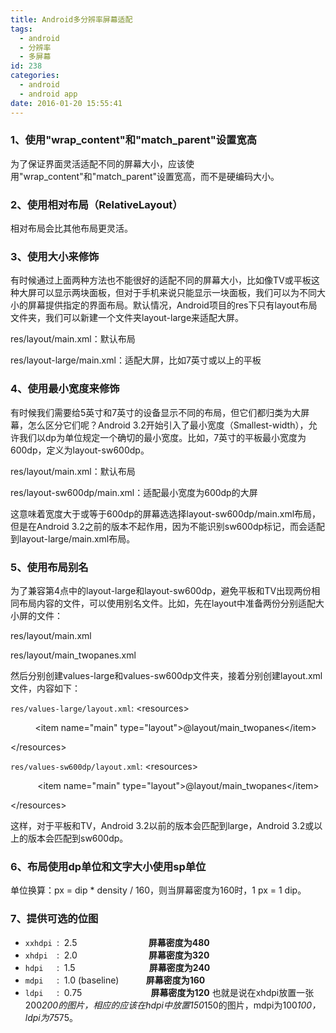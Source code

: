 ```yaml
---
title: Android多分辨率屏幕适配
tags:
  - android
  - 分辨率
  - 多屏幕
id: 238
categories:
  - android
  - android app
date: 2016-01-20 15:55:41
---
```


### 1、使用"wrap_content"和"match_parent"设置宽高

为了保证界面灵活适配不同的屏幕大小，应该使用"wrap_content"和"match_parent"设置宽高，而不是硬编码大小。

### 2、使用相对布局（RelativeLayout）

相对布局会比其他布局更灵活。

### 3、使用大小来修饰

有时候通过上面两种方法也不能很好的适配不同的屏幕大小，比如像TV或平板这种大屏可以显示两块面板，但对于手机来说只能显示一块面板，我们可以为不同大小的屏幕提供指定的界面布局。默认情况，Android项目的res下只有layout布局文件夹，我们可以新建一个文件夹layout-large来适配大屏。

res/layout/main.xml：默认布局

res/layout-large/main.xml：适配大屏，比如7英寸或以上的平板

### 4、使用最小宽度来修饰

有时候我们需要给5英寸和7英寸的设备显示不同的布局，但它们都归类为大屏幕，怎么区分它们呢？Android 3.2开始引入了最小宽度（Smallest-width），允许我们以dp为单位规定一个确切的最小宽度。比如，7英寸的平板最小宽度为600dp，定义为layout-sw600dp。

res/layout/main.xml：默认布局

res/layout-sw600dp/main.xml：适配最小宽度为600dp的大屏

这意味着宽度大于或等于600dp的屏幕选选择layout-sw600dp/main.xml布局，但是在Android 3.2之前的版本不起作用，因为不能识别sw600dp标记，而会适配到layout-large/main.xml布局。

### 5、使用布局别名

为了兼容第4点中的layout-large和layout-sw600dp，避免平板和TV出现两份相同布局内容的文件，可以使用别名文件。比如，先在layout中准备两份分别适配大小屏的文件：

res/layout/main.xml

res/layout/main_twopanes.xml

然后分别创建values-large和values-sw600dp文件夹，接着分别创建layout.xml文件，内容如下：

`res/values-large/layout.xml`:
<span class="tag">&lt;resources&gt;</span>

<span class="tag">          &lt;item</span> <span class="atn">name</span><span class="pun">=</span><span class="atv">"main"</span> <span class="atn">type</span><span class="pun">=</span><span class="atv">"layout"</span><span class="tag">&gt;</span><span class="pln">@layout/main_twopanes</span><span class="tag">&lt;/item&gt;</span>

<span class="tag">&lt;/resources&gt;</span>

`res/values-sw600dp/layout.xml`:
<span class="tag"><span class="tag">&lt;resources&gt;</span> </span>

<span class="tag"><span class="tag">           &lt;item</span> <span class="atn">name</span><span class="pun">=</span><span class="atv">"main"</span> <span class="atn">type</span><span class="pun">=</span><span class="atv">"layout"</span><span class="tag">&gt;</span><span class="pln">@layout/main_twopanes</span><span class="tag">&lt;/item&gt;</span></span>

<span class="tag"> <span class="tag">&lt;/resources&gt;</span></span>

这样，对于平板和TV，Android 3.2以前的版本会匹配到large，Android 3.2或以上的版本会匹配到sw600dp。

### 6、布局使用dp单位和文字大小使用sp单位

单位换算：px = dip * density / 160，则当屏幕密度为160时，1 px = 1 dip。

### 7、提供可选的位图

*   `xxhdpi `:  2.5                             **屏幕密度为480**
*   `xhdpi  `:  2.0                             **屏幕密度为320**
*   `hdpi   `:  1.5                              **屏幕密度为240**
*   `mdpi   `:  1.0 (baseline)           **屏幕密度为160**
*   `ldpi   `:  0.75                            **屏幕密度为120**
也就是说在xhdpi放置一张200*200的图片，相应的应该在hdpi中放置150*150的图片，mdpi为100*100，ldpi为75*75。
